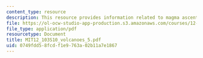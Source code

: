 ```yaml
---
content_type: resource
description: This resource provides information related to magma ascent and eruption.
file: https://ol-ocw-studio-app-production.s3.amazonaws.com/courses/12-103-science-and-policy-of-natural-hazards-spring-2010/0749fdd58fcdf1e9763a02b11a7e1867_MIT12_103S10_volcanoes_5.pdf
file_type: application/pdf
resourcetype: Document
title: MIT12_103S10_volcanoes_5.pdf
uid: 0749fdd5-8fcd-f1e9-763a-02b11a7e1867
---
```

